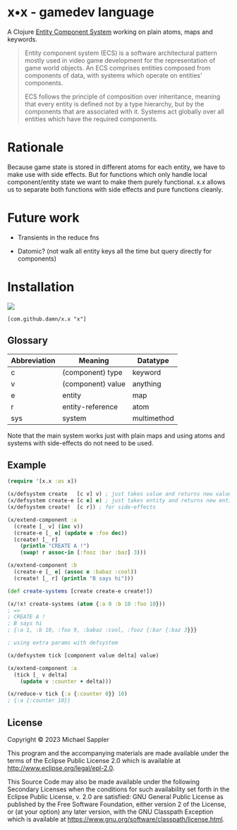 
# x•x - gamedev language



A Clojure [Entity Component System](https://en.wikipedia.org/wiki/Entity_component_system) working on plain atoms, maps and keywords.

> Entity component system (ECS) is a software architectural pattern mostly used in video game development for the representation of game world objects. An ECS comprises entities composed from components of data, with systems which operate on entities' components.
>
> ECS follows the principle of composition over inheritance, meaning that every entity is defined not by a type hierarchy, but by the components that are associated with it. Systems act globally over all entities which have the required components.

# Rationale

Because game state is stored in different atoms for each entity, we have to make use with side effects.
But for functions which only handle local component/entity state we want to make them purely functional.
x.x allows us to separate both functions with side effects and pure functions cleanly.

# Future work

* Transients in the reduce fns

* Datomic? (not walk all entity keys all the time but query directly for components)

# Installation

[![](https://jitpack.io/v/damn/x.x.svg)](https://jitpack.io/#damn/x.x)
```
[com.github.damn/x.x "x"]
```

## Glossary

Abbreviation | Meaning | Datatype
----- | ----    | ----
 c   | (component) type  | keyword
 v   | (component) value | anything
 e   | entity            | map
 r   | entity-reference  | atom
 sys | system            | multimethod

Note that the main system works just with plain maps
and using atoms and systems with side-effects do not need to be used.

## Example

``` clojure
(require '[x.x :as x])

(x/defsystem create   [c v] v) ; just takes value and returns new value
(x/defsystem create-e [c e] e) ; just takes entity and returns new entity
(x/defsystem create!  [c r]) ; for side-effects

(x/extend-component :a
  (create [_ v] (inc v))
  (create-e [_ e] (update e :foo dec))
  (create! [_ r]
    (println "CREATE A !")
    (swap! r assoc-in [:fooz :bar :baz] 3)))

(x/extend-component :b
  (create-e [_ e] (assoc e :babaz :cool))
  (create! [_ r] (println "B says hi")))

(def create-systems [create create-e create!])

(x/!x! create-systems (atom {:a 0 :b 10 :foo 10}))
; =>
; CREATE A !
; B says hi
; {:a 1, :b 10, :foo 9, :babaz :cool, :fooz {:bar {:baz 3}}}

; using extra params with defsystem

(x/defsystem tick [component value delta] value)

(x/extend-component :a
  (tick [_ v delta]
    (update v :counter + delta)))

(x/reduce-v tick {:a {:counter 0}} 10)
; {:a {:counter 10}}
```

## License

Copyright © 2023 Michael Sappler

This program and the accompanying materials are made available under the
terms of the Eclipse Public License 2.0 which is available at
http://www.eclipse.org/legal/epl-2.0.

This Source Code may also be made available under the following Secondary
Licenses when the conditions for such availability set forth in the Eclipse
Public License, v. 2.0 are satisfied: GNU General Public License as published by
the Free Software Foundation, either version 2 of the License, or (at your
option) any later version, with the GNU Classpath Exception which is available
at https://www.gnu.org/software/classpath/license.html.


